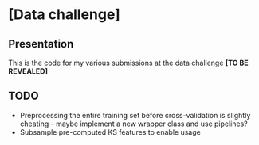 # [Data challenge]

## Presentation

This is the code for my various submissions at the data challenge **[TO BE REVEALED]**

## TODO

* Preprocessing the entire training set before cross-validation is slightly cheating - maybe implement a new wrapper class and use pipelines?
* Subsample pre-computed KS features to enable usage